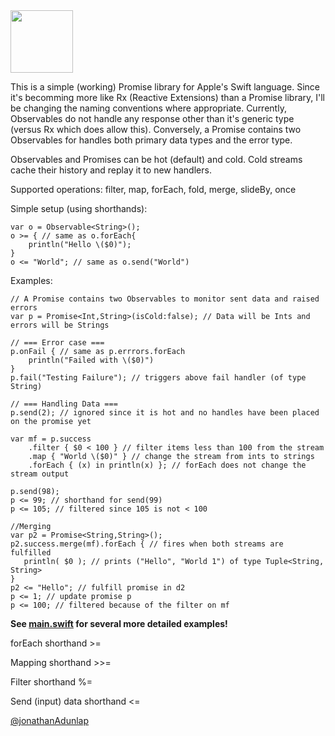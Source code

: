 <img src="http://www.minddriven.de/wp-content/uploads/2009/11/Rx_Logo_512.png" width="100px"/>

This is a simple (working) Promise library for Apple's Swift language. Since it's becomming more like Rx (Reactive Extensions) than a Promise library, I'll be changing the naming conventions where appropriate. Currently, Observables do not handle any response other than it's generic type (versus Rx which does allow this). Conversely, a Promise contains two Observables for handles both primary data types and the error type.

Observables and Promises can be hot (default) and cold. Cold streams cache their history and replay it to new handlers.

Supported operations: filter, map, forEach, fold, merge, slideBy, once

Simple setup (using shorthands):

    var o = Observable<String>();
    o >= { // same as o.forEach{
        println("Hello \($0)");
    }
    o <= "World"; // same as o.send("World")

Examples:

    // A Promise contains two Observables to monitor sent data and raised errors
    var p = Promise<Int,String>(isCold:false); // Data will be Ints and errors will be Strings
    
    // === Error case ===
    p.onFail { // same as p.errrors.forEach
        println("Failed with \($0)")
    }
    p.fail("Testing Failure"); // triggers above fail handler (of type String)
    
    // === Handling Data === 
    p.send(2); // ignored since it is hot and no handles have been placed on the promise yet
    
    var mf = p.success
        .filter { $0 < 100 } // filter items less than 100 from the stream
        .map { "World \($0)" } // change the stream from ints to strings
        .forEach { (x) in println(x) }; // forEach does not change the stream output

    p.send(98);
    p <= 99; // shorthand for send(99)
    p <= 105; // filtered since 105 is not < 100

    //Merging
    var p2 = Promise<String,String>();
    p2.success.merge(mf).forEach { // fires when both streams are fulfilled
       println( $0 ); // prints ("Hello", "World 1") of type Tuple<String, String>
    }
    p2 <= "Hello"; // fulfill promise in d2
    p <= 1; // update promise p
    p <= 100; // filtered because of the filter on mf
    
**See [main.swift](https://github.com/jadbox/ASwiftPromise/blob/master/ASwiftPromise/main.swift) for several more detailed examples!**

forEach shorthand >=

Mapping shorthand >>=

Filter shorthand %=

Send (input) data shorthand <=

[@jonathanAdunlap](http://twitter.com/jonathanAdunlap)
